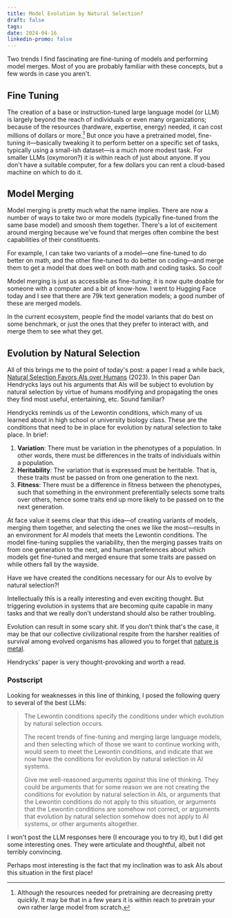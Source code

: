 ```yaml
---
title: Model Evolution by Natural Selection?
draft: false
tags: 
date: 2024-04-16
linkedin-promo: false
---
```

Two trends I find fascinating are fine-tuning of models and performing model merges. Most of you are probably familiar with these concepts, but a few words in case you aren't.

## Fine Tuning

The creation of a base or instruction-tuned large language model (or LLM) is largely beyond the reach of individuals or even many organizations; because of the resources (hardware, expertise, energy) needed, it can cost millions of dollars or more.[^1] But once you have a pretrained model, fine-tuning it—basically tweaking it to perform better on a specific set of tasks, typically using a small-ish dataset—is a much more modest task. For smaller LLMs (oxymoron?) it is within reach of just about anyone. If you don't have a suitable computer, for a few dollars you can rent a cloud-based machine on which to do it.

## Model Merging

Model merging is pretty much what the name implies. There are now a number of ways to take two or more models (typically fine-tuned from the same base model) and smoosh them together. There's a lot of excitement around merging because we've found that merges often combine the best capabilities of their constituents.

For example, I can take two variants of a model—one fine-tuned to do better on math, and the other fine-tuned to do better on coding—and merge them to get a model that does well on both math and coding tasks. So cool!

Model merging is just as accessible as fine-tuning; it is now quite doable for someone with a computer and a bit of know-how. I went to Hugging Face today and I see that there are 79k text generation models; a good number of these are merged models.

In the current ecosystem, people find the model variants that do best on some benchmark, or just the ones that they prefer to interact with, and merge them to see what they get.

## Evolution by Natural Selection

All of this brings me to the point of today's post: a paper I read a while back, [Natural Selection Favors AIs over Humans](https://arxiv.org/abs/2303.16200) (2023). In this paper Dan Hendrycks lays out his arguments that AIs will be subject to evolution by natural selection by virtue of humans modifying and propagating the ones they find most useful, entertaining, etc. Sound familiar?

Hendrycks reminds us of the Lewontin conditions, which many of us learned about in high school or university biology class. These are the conditions that need to be in place for evolution by natural selection to take place. In brief:

1. **Variation**: There must be variation in the phenotypes of a population. In other words, there must be differences in the traits of individuals within a population.
2. **Heritability**: The variation that is expressed must be heritable. That is, these traits must be passed on from one generation to the next.
3. **Fitness**: There must be a difference in fitness between the phenotypes, such that something in the environment preferentially selects some traits over others, hence some traits end up more likely to be passed on to the next generation.

At face value it seems clear that this idea—of creating variants of models, merging them together, and selecting the ones we like the most—results in an environment for AI models that meets the Lewontin conditions. The model fine-tuning supplies the variability, then the merging passes traits on from one generation to the next, and human preferences about which models get fine-tuned and merged ensure that some traits are passed on while others fall by the wayside.

Have we have created the conditions necessary for our AIs to evolve by natural selection?!

Intellectually this is a really interesting and even exciting thought. But triggering evolution in systems that are becoming quite capable in many tasks and that we really don't understand should also be rather troubling.

Evolution can result in some scary shit. If you don't think that's the case, it may be that our collective civilizational respite from the harsher realities of survival among evolved organisms has allowed you to forget that [nature is metal](https://www.reddit.com/r/natureismetal/).

Hendrycks' paper is very thought-provoking and worth a read.

### Postscript

Looking for weaknesses in this line of thinking, I posed the following query to several of the best LLMs:

>The Lewontin conditions specify the conditions under which evolution by natural selection occurs.
>
>The recent trends of fine-tuning and merging large language models, and then selecting which of those we want to continue working with, would seem to meet the Lewontin conditions, and indicate that we now have the conditions for evolution by natural selection in AI systems.
>
>Give me well-reasoned arguments *against* this line of thinking. They could be arguments that for some reason we are not creating the conditions for evolution by natural selection in AIs, or arguments that the Lewontin conditions do not apply to this situation, or arguments that the Lewontin conditions are somehow not correct, or arguments that evolution by natural selection somehow does not apply to AI systems, or other arguments altogether.

I won't post the LLM responses here (I encourage you to try it), but I did get some interesting ones. They were articulate and thoughtful, albeit not terribly convincing.

Perhaps most interesting is the fact that my inclination was to ask AIs about this situation in the first place!

[^1]: Although the resources needed for pretraining are decreasing pretty quickly. It may be that in a few years it is within reach to pretrain your own rather large model from scratch.

